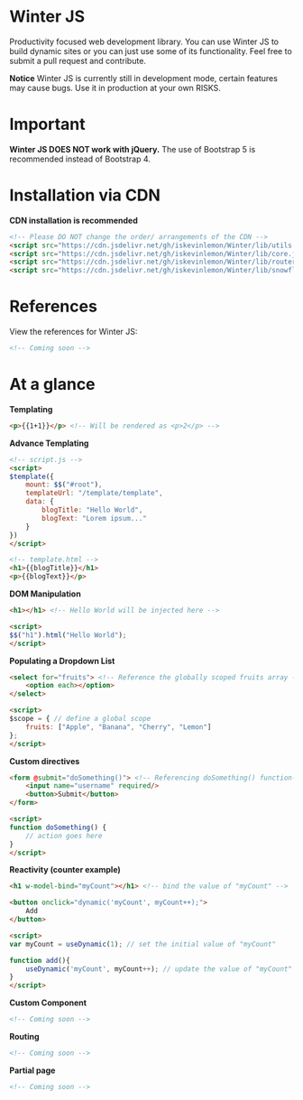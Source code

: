 # Winter JS
Productivity focused web development library. You can use Winter JS to build dynamic sites 
or you can just use some of its functionality.
Feel free to submit a pull request and contribute.
<br/>

<b>Notice</b>
Winter JS is currently still in development mode, 
certain features may cause bugs. Use it in production at your own RISKS. <br>

# Important
**Winter JS DOES NOT work with jQuery.** The use of Bootstrap 5 is recommended instead of Bootstrap 4.

# Installation via CDN
**CDN installation is recommended**
```html
<!-- Please DO NOT change the order/ arrangements of the CDN -->
<script src="https://cdn.jsdelivr.net/gh/iskevinlemon/Winter/lib/utils.js"></script>
<script src="https://cdn.jsdelivr.net/gh/iskevinlemon/Winter/lib/core.js"></script>
<script src="https://cdn.jsdelivr.net/gh/iskevinlemon/Winter/lib/router.js"></script>
<script src="https://cdn.jsdelivr.net/gh/iskevinlemon/Winter/lib/snowflake.js"></script>
```

# References
View the references for Winter JS: <br/>
```html
<!-- Coming soon -->
```

# At a glance
**Templating** <br>
```html
<p>{{1+1}}</p> <!-- Will be rendered as <p>2</p> -->
```
**Advance Templating** <br>
```html
<!-- script.js -->
<script>
$template({
    mount: $$("#root"),
    templateUrl: "/template/template",
    data: {
        blogTitle: "Hello World",
        blogText: "Lorem ipsum..."
    }
})
</script>
```

```html
<!-- template.html -->
<h1>{{blogTitle}}</h1>
<p>{{blogText}}</p>
```

**DOM Manipulation** <br>
```html
<h1></h1> <!-- Hello World will be injected here -->

<script>
$$("h1").html("Hello World");
</script>
```

**Populating a Dropdown List** <br>
```html
<select for="fruits"> <!-- Reference the globally scoped fruits array -->
    <option each></option>
</select> 

<script>
$scope = { // define a global scope
    fruits: ["Apple", "Banana", "Cherry", "Lemon"]
};
</script>
```

**Custom directives** <br>
```html
<form @submit="doSomething()"> <!-- Referencing doSomething() function-->
    <input name="username" required/>
    <button>Submit</button>
</form>

<script>
function doSomething() {
    // action goes here
}
</script>
```

**Reactivity (counter example)** <br>
```html
<h1 w-model-bind="myCount"></h1> <!-- bind the value of "myCount" -->

<button onclick="dynamic('myCount', myCount++);">
    Add
</button>

<script>
var myCount = useDynamic(1); // set the initial value of "myCount"

function add(){
    useDynamic('myCount', myCount++); // update the value of "myCount"
}
</script>
```

**Custom Component** <br>
```html
<!-- Coming soon -->
```

**Routing** <br>
```html
<!-- Coming soon -->
```

**Partial page** <br>
```html
<!-- Coming soon -->
```
